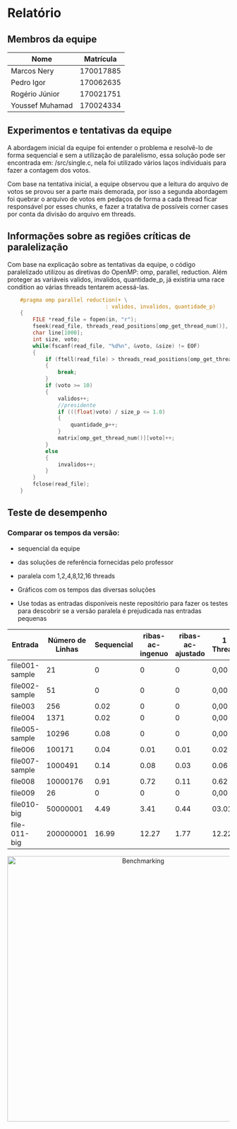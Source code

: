 # Relatório

## Membros da equipe

| Nome            | Matrícula |
| --------------- | --------- |
| Marcos Nery     | 170017885 |
| Pedro Igor      | 170062635 |
| Rogério Júnior  | 170021751 |
| Youssef Muhamad | 170024334 |

## Experimentos e tentativas da equipe

A abordagem inicial da equipe foi entender o problema e resolvê-lo de forma sequencial e sem a utilização de paralelismo, essa solução pode ser encontrada em: /src/single.c, nela foi utilizado vários laços individuais para fazer a contagem dos votos.

Com base na tentativa inicial, a equipe observou que a leitura do arquivo de votos se provou ser a parte mais demorada, por isso a segunda abordagem foi quebrar o arquivo de votos em pedaços de forma a cada thread ficar responsável por esses chunks, e fazer a tratativa de possíveis corner cases por conta da divisão do arquivo em threads.

## Informações sobre as regiões críticas de paralelização

Com base na explicação sobre as tentativas da equipe, o código paralelizado utilizou as diretivas do OpenMP: omp, parallel, reduction. Além proteger as variáveis validos, invalidos, quantidade_p, já existiria uma race condition ao várias threads tentarem acessá-las.
```c
    #pragma omp parallel reduction(+ \
                               : validos, invalidos, quantidade_p)
    {
        FILE *read_file = fopen(in, "r");
        fseek(read_file, threads_read_positions[omp_get_thread_num()], SEEK_SET);
        char line[1000];
        int size, voto;
        while(fscanf(read_file, "%d%n", &voto, &size) != EOF)
        {
            if (ftell(read_file) > threads_read_positions[omp_get_thread_num() + 1])
            {
                break;
            }
            if (voto >= 10)
            {
                validos++;
                //presidente
                if (((float)voto) / size_p <= 1.0)
                {
                    quantidade_p++;
                }
                matrix[omp_get_thread_num()][voto]++;
            }
            else
            {
                invalidos++;
            }
        }
        fclose(read_file);
    }
```
## Teste de desempenho

### Comparar os tempos da versão:

- sequencial da equipe
- das soluções de referência fornecidas pelo professor
- paralela com 1,2,4,8,12,16 threads

- Gráficos com os tempos das diversas soluções
- Use todas as entradas disponíveis neste repositório para fazer os testes para descobrir se a versão paralela é prejudicada nas entradas pequenas

|Entrada       |Número de Linhas|Sequencial|ribas-ac-ingenuo|ribas-ac-ajustado|1 Thread|2 Threads|4 Threads|8 Threads|12 Threads|16 Threads|
|--------------|----------------|----------|----------------|-----------------|--------|---------|---------|---------|----------|----------|
|file001-sample|21              |0         |0               |0                |0,00    |0.04     |0.01     |0.03     |0.03      |0.04      |
|file002-sample|51              |0         |0               |0                |0,00    |0.02     |0.02     |0.04     |0.01      |0.02      |
|file003       |256             |0.02      |0               |0                |0,00    |0.04     |0.02     |0.04     |0.06      |0.04      |
|file004       |1371            |0.02      |0               |0                |0,00    |0.04     |0.03     |0.02     |0.03      |0.04      |
|file005-sample|10296           |0.08      |0               |0                |0,00    |0.05     |0.07     |0.05     |0.08      |0.08      |
|file006       |100171          |0.04      |0.01            |0.01             |0.02    |0.05     |0.07     |0.08     |0.07      |0.08      |
|file007-sample|1000491         |0.14      |0.08            |0.03             |0.06    |0.23     |0.22     |0.23     |0.23      |0.26      |
|file008       |10000176        |0.91      |0.72            |0.11             |0.62    |1.84     |1.78     |1.84     |1.85      |1.84      |
|file009       |26              |0         |0               |0                |0,00    |0,00     |0.01     |0.04     |0.01      |0.01      |
|file010-big   |50000001        |4.49      |3.41            |0.44             |03.01   |8.84     |8.62     |8.67     |8.93      |8.92      |
|file-011-big  |200000001       |16.99     |12.27           |1.77             |12.22   |32.65    |34.03    |33.45    |35.54     |35.83     |

<div>
    <a href="https://plotly.com/~rogerioo/7/?share_key=quggXYU785ruiP6OVN3yHc" target="_blank" title="Benchmarking" style="display: block; text-align: center;"><img src="https://plotly.com/~rogerioo/7.png?share_key=quggXYU785ruiP6OVN3yHc" alt="Benchmarking" style="max-width: 100%;width: 600px;"  width="600" onerror="this.onerror=null;this.src='https://plotly.com/404.png';" /></a>
    <script data-plotly="rogerioo:7" sharekey-plotly="quggXYU785ruiP6OVN3yHc" src="https://plotly.com/embed.js" async></script>
</div>
